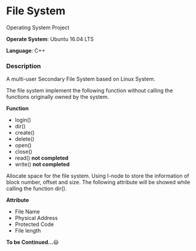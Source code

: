 # File System
Operating System Project



__Operate System__: Ubuntu 16.04 LTS

__Language__: C++



### Description

A multi-user Secondary File System based on Linux System.

The file system implement the following function without calling the functions originally owned by the system.

**Function**

* login()
* dir()
* create()
* delete()
* open()
* close()
* read()    **not completed**
* write()   **not completed**



Allocate space for the file system. Using I-node to store the information of block number, offset and size. The following attribute will be showed while calling the function dir().

**Attribute**

+ File Name
+ Physical Address
+ Protected Code
+ File length



**To be Continued...**:smiley: